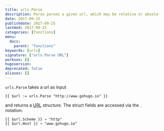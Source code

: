 ```yaml
---
title: urls.Parse
description: Parse parses a given url, which may be relative or absolute, into a URL structure.
date: 2017-09-25
publishdate: 2017-09-25
lastmod: 2017-09-25
categories: [functions]
menu:
  docs:
    parent: "functions"
keywords: [urls]
signature: ["urls.Parse URL"]
workson: []
hugoversion:
deprecated: false
aliases: []
---
```


`urls.Parse` takes a url as input


```
{{ $url := urls.Parse "http://www.gohugo.io" }}
```

and returns a [URL](https://godoc.org/net/url#URL) structure. The struct fields are accessed via the `.` notation:

```
{{ $url.Scheme }} → "http"
{{ $url.Host }} → "www.gohugo.io"
```
